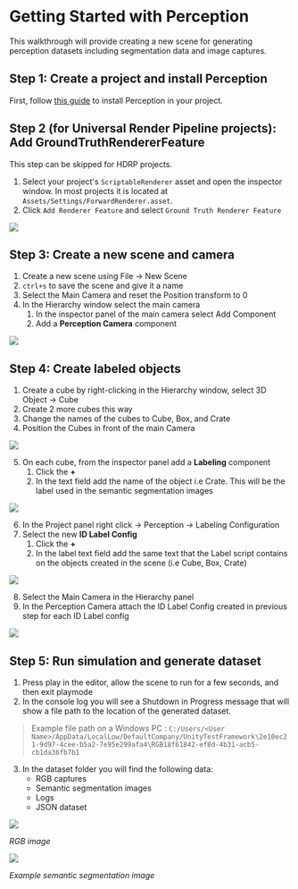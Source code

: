 # Getting Started with Perception
This walkthrough will provide creating a new scene for generating perception datasets including segmentation data and image captures.

## Step 1: Create a project and install Perception
First, follow [this guide](SetupSteps.md) to install Perception in your project.

## Step 2 (for Universal Render Pipeline projects): Add GroundTruthRendererFeature
This step can be skipped for HDRP projects.

1. Select your project's `ScriptableRenderer` asset and open the inspector window. In most projects it is located at `Assets/Settings/ForwardRenderer.asset`.
2. Click `Add Renderer Feature` and select `Ground Truth Renderer Feature`

<img src="images/ScriptableRendererStep.PNG" align="middle"/>

## Step 3: Create a new scene and camera
1. Create a new scene using File -> New Scene
2. `ctrl+s` to save the scene and give it a name
3. Select the Main Camera and reset the Position transform to 0 
4. In the Hierarchy window select the main camera
	1. In the inspector panel of the main camera select Add Component
	2. Add a **Perception Camera** component

<img src="images/PerceptionCameraFinished.PNG" align="middle"/>

## Step 4: Create labeled objects
1. Create a cube by right-clicking in the Hierarchy window, select 3D Object -> Cube 
2. Create 2 more cubes this way
3. Change the names of the cubes to Cube, Box, and Crate
4. Position the Cubes in front of the main Camera

<img src="images/CompletedScene.PNG" align="middle"/>

5. On each cube, from the inspector panel add a **Labeling** component 
	1. Click the **+**
	2. In the text field add the name of the object i.e Crate. This will be the label used in the semantic segmentation images 

<img src="images/LabeledObject.PNG" align="middle"/>

6. In the Project panel right click -> Perception -> Labeling Configuration
7. Select the new **ID Label Config**
	1. Click the **+**
	2. In the label text field add the same text that the Label script contains on the objects created in the scene (i.e Cube, Box, Crate)
		
<img src="images/IDLabelingConfigurationFinished.PNG" align="middle"/>

8. Select the Main Camera in the Hierarchy panel 
9. In the Perception Camera attach the ID Label Config created in previous step for each ID Label config 

<img src="images/MainCameraLabelConfig.PNG" align="middle"/>

## Step 5: Run simulation and generate dataset
1. Press play in the editor, allow the scene to run for a few seconds, and then exit playmode
2. In the console log you will see a Shutdown in Progress message that will show a file path to the location of the generated dataset.
>Example file path on a Windows PC : `C:/Users/<User Name>/AppData/LocalLow/DefaultCompany/UnityTestFramework\2e10ec21-9d97-4cee-b5a2-7e95e299afa4\RGB18f61842-ef8d-4b31-acb5-cb1da36fb7b1`
3. In the dataset folder you will find the following data:
	- RGB captures 
	- Semantic segmentation images
	- Logs
	- JSON dataset
	
<img src="images/rgb_2.png" align="middle"/>

_RGB image_

<img src="images/segmentation_2.png" align="middle"/>

_Example semantic segmentation image_